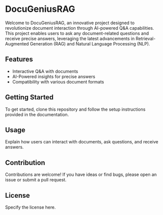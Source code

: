 # DocuGeniusRAG

Welcome to DocuGeniusRAG, an innovative project designed to revolutionize document interaction through AI-powered Q&A capabilities. This project enables users to ask any document-related questions and receive precise answers, leveraging the latest advancements in Retrieval-Augmented Generation (RAG) and Natural Language Processing (NLP).

## Features
- Interactive Q&A with documents
- AI-Powered insights for precise answers
- Compatibility with various document formats

## Getting Started
To get started, clone this repository and follow the setup instructions provided in the documentation.

## Usage
Explain how users can interact with documents, ask questions, and receive answers.

## Contribution
Contributions are welcome! If you have ideas or find bugs, please open an issue or submit a pull request.

## License
Specify the license here.

